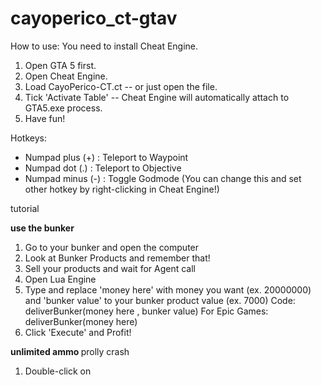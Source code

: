 # cayoperico_ct-gtav

How to use:
You need to install Cheat Engine.
1. Open GTA 5 first.
2. Open Cheat Engine.
3. Load CayoPerico-CT.ct -- or just open the file.
4. Tick 'Activate Table' -- Cheat Engine will automatically attach to GTA5.exe process.
5. Have fun!

Hotkeys:
- Numpad plus (+) : Teleport to Waypoint
- Numpad dot (.) : Teleport to Objective
- Numpad minus (-) : Toggle Godmode
(You can change this and set other hotkey by right-clicking in Cheat Engine!)


tutorial

<b> use the bunker </b>

1. Go to your bunker and open the computer
2. Look at Bunker Products and remember that!
3. Sell your products and wait for Agent call
4. Open Lua Engine
5. Type and replace 'money here' with money you want (ex. 20000000) and 'bunker value' to your bunker product value (ex. 7000)
Code:
deliverBunker(money here , bunker value)
For Epic Games:
deliverBunker(money here)
6. Click 'Execute' and Profit!

<b> unlimited ammo </b> prolly crash

1. Double-click on <script> beside Unlimited Ammo
Copy this code:
[ENABLE]
{$lua}
function f_infAmmo(act)
  local CPlayer = readPointer(readPointer(getAddress("WorldPTR")) + pCPed)
  local CInventory  = readPointer(CPlayer + 0x10D0)
  local f_based = readPointer(getAddress(CInventory + 0x48))
  local inventory = readSmallInteger(CInventory + 0x50)
  local solut = inventory - 1;
  for i = 0,solut,1 do
  local inf_ammo = readPointer(f_based + 0x8 * i)
  if inventory==0 then break end
  writeBytes(inf_ammo + 0x24, act)
  end
end
f_infAmmo(1)
[DISABLE]
{$lua}
f_infAmmo(0)
3. Press 'OK'
  

<b> teleport menu </b>

1. Right-click your Cheat Engine
2. Select 'Open File Location'
3. Make a text file with name "Teleport Locations.txt"

<b> add custom tp </b>
A. Using teleport menu
1. Go to your Cheat Engine directory and open "Teleport Locations.txt"
Use this format to add location:

~location name~ x:~x coord~, y:~y coord~, z:~z coord~
Ex. Shoe Store x:135.2539, y:-1307.2087, z:28.6759)


B. Manually
1. Tick 'Teleport', and tick 'Manual'
2. Open Auto Assembler by pressing Ctrl + Alt + A
3. Copy this code, and replace x,y,z with the coords found on 'Manual':


Use this format to add location:
[ENABLE]
{$lua}
teleport('c',x,y,z)
 
[DISABLE]
{$lua}
teleport('c',x,y,z)



4. Press 'File' on top, and press 'Assign to current cheat table'
5. Now scroll to the bottom of your table you will see Auto Assemble script, you can name it with your location and move it.
- 6. If you already made a custom location, you can copy-paste it, and double-click on <script> to change your coordinates


